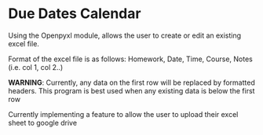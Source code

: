 # Due Dates Calendar
 Using the Openpyxl module, allows the user to create or edit an existing excel file. 

 Format of the excel file is as follows:
 Homework, Date, Time, Course, Notes (i.e. col 1, col 2..)

**WARNING**: Currently, any data on the first row will be replaced by formatted headers. This program is best used when any existing data is below the first row

Currently implementing a feature to allow the user to upload their excel sheet to google drive
